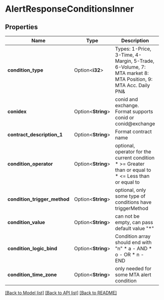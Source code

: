 # AlertResponseConditionsInner

## Properties

Name | Type | Description | Notes
------------ | ------------- | ------------- | -------------
**condition_type** | Option<**i32**> | Types: 1-Price, 3-Time, 4-Margin, 5-Trade, 6-Volume, 7: MTA market 8: MTA Position, 9: MTA Acc. Daily PN&  | [optional]
**conidex** | Option<**String**> | conid and exchange. Format supports conid or conid@exchange | [optional]
**contract_description_1** | Option<**String**> | Format contract name | [optional]
**condition_operator** | Option<**String**> | optional, operator for the current condition   * >= Greater than or equal to   * <= Less than or equal to  | [optional]
**condition_trigger_method** | Option<**String**> | optional, only some type of conditions have triggerMethod | [optional]
**condition_value** | Option<**String**> | can not be empty, can pass default value \"*\" | [optional]
**condition_logic_bind** | Option<**String**> | Condition array should end with \"n\"   * a - AND   * o - OR   * n - END  | [optional]
**condition_time_zone** | Option<**String**> | only needed for some MTA alert condition | [optional]

[[Back to Model list]](../README.md#documentation-for-models) [[Back to API list]](../README.md#documentation-for-api-endpoints) [[Back to README]](../README.md)


